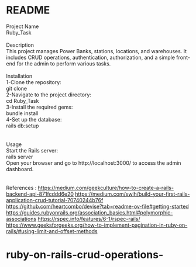 # README
Project Name<br/>
Ruby_Task
<br/><br/>
Description<br/>
This project manages Power Banks, stations, locations, and warehouses. It includes CRUD operations, authentication, authorization, and a simple front-end for the admin to perform various tasks.
<br/><br/>
Installation<br/>
 1-Clone the repository:<br/>
   git clone <repository-url><br/>
 2-Navigate to the project directory:<br/>
   cd Ruby_Task<br/>
 3-Install the required gems:<br/>
   bundle install<br/>
 4-Set up the database:<br/>
   rails db:setup<br/>
 <br/><br/>
Usage<br/>
 Start the Rails server:<br/>
  rails server<br/>
Open your browser and go to http://localhost:3000/ to access the admin dashboard.<br/>
<br/>
<br/>
 References :
https://medium.com/geekculture/how-to-create-a-rails-backend-api-871fcddd6e20
https://medium.com/swlh/build-your-first-rails-application-crud-tutorial-70740244b76f
https://github.com/heartcombo/devise?tab=readme-ov-file#getting-started
https://guides.rubyonrails.org/association_basics.html#polymorphic-associations
https://rspec.info/features/6-1/rspec-rails/
https://www.geeksforgeeks.org/how-to-implement-pagination-in-ruby-on-rails/#using-limit-and-offset-methods
# ruby-on-rails-crud-operations-
